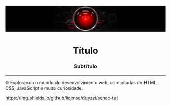 ![](banner.jpg)
<h1 align="center">Título</h1>
<h3 align="center">Subtítulo</h3>
<hr>
🌐 Explorando o mundo do desenvolvimento web, com pitadas de HTML, CSS, JavaScript e muita curiosidade. 

https://img.shields.io/github/license/deyzzi/senac-tat

